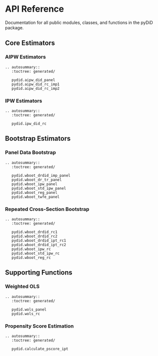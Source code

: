 # API Reference

Documentation for all public modules, classes, and functions in the pyDiD package.

## Core Estimators

### AIPW Estimators

```{eval-rst}
.. autosummary::
   :toctree: generated/

   pydid.aipw_did_panel
   pydid.aipw_did_rc_imp1
   pydid.aipw_did_rc_imp2
```

### IPW Estimators

```{eval-rst}
.. autosummary::
   :toctree: generated/

   pydid.ipw_did_rc
```

## Bootstrap Estimators

### Panel Data Bootstrap

```{eval-rst}
.. autosummary::
   :toctree: generated/

   pydid.wboot_drdid_imp_panel
   pydid.wboot_dr_tr_panel
   pydid.wboot_ipw_panel
   pydid.wboot_std_ipw_panel
   pydid.wboot_reg_panel
   pydid.wboot_twfe_panel
```

### Repeated Cross-Section Bootstrap

```{eval-rst}
.. autosummary::
   :toctree: generated/

   pydid.wboot_drdid_rc1
   pydid.wboot_drdid_rc2
   pydid.wboot_drdid_ipt_rc1
   pydid.wboot_drdid_ipt_rc2
   pydid.wboot_ipw_rc
   pydid.wboot_std_ipw_rc
   pydid.wboot_reg_rc
```

## Supporting Functions

### Weighted OLS

```{eval-rst}
.. autosummary::
   :toctree: generated/

   pydid.wols_panel
   pydid.wols_rc
```

### Propensity Score Estimation

```{eval-rst}
.. autosummary::
   :toctree: generated/

   pydid.calculate_pscore_ipt
```

